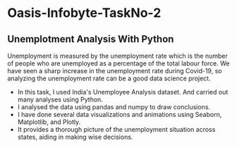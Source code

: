 # Oasis-Infobyte-TaskNo-2
## Unemplotment Analysis With Python

Unemployment is measured by the unemployment rate which is the number of people who are unemployed as a percentage of the total labour force. We have seen a sharp
increase in the unemployment rate during Covid-19, so analyzing the unemployment rate
can be a good data science project.

- In this task, I used India's Unemployee Analysis dataset. And carried out many analyses using Python.
- I analysed the data using pandas and numpy to draw conclusions.
- I have done several data visualizations and animations using Seaborn, Matplotlib, and Plotly.
- It provides a thorough picture of the unemployment situation across states, aiding in making wise decisions.

